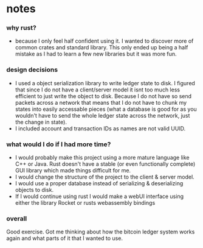 # notes
### why rust?
- because I only feel half confident using it. I wanted to discover more of common crates and standard library. This only ended up being a half mistake as I had to learn a few new libraries but it was more fun.

### design decisions
- I used a object serialization library to write ledger state to disk. I figured that since I do not have a client/server model it isnt too much less efficient to just write the object to disk. Because I do not have so send packets across a network that means that I do not have to chunk my states into easily accessable pieces (what a database is good for as you wouldn't have to send the whole ledger state across the network, just the change in state).
- I included account and transaction IDs as names are not valid UUID.
### what would I do if I had more time?
- I would probably make this project using a more mature language like C++ or Java. Rust doesn't have a stable (or even functionally complete) GUI library which made things difficult for me.
- I would change the structure of the project to the client & server model.
- I would use a proper database instead of serializing & deserializing objects to disk.
- If I would continue using rust I would make a webUI interface using either the library Rocket or rusts webassembly bindings
### overall
Good exercise. Got me thinking about how the bitcoin ledger system works again and what parts of it that I wanted to use.

